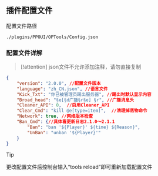 ## 插件配置文件
配置文件路径
```path
./plugins/PPOUI/OPTools/Config.json
```
### 配置文件详解
> [!attention]
> json文件不允许添加注释，请勿直接复制  

```json
{
    "version": "2.0.0", //配置文件版本
    "language": "zh_CN.json", //语言文件
    "Kick_Txt": "你已被管理员踢出服务器", //踢出时默认显示内容
    "Broad_head": "§e[§d广播§r§e] §r", //广播消息头
    "Cleaner_API": 0,  //启用Cleaner_API
    "Clear_Cmd": "kill @e[type=item]",  //清理掉落物命令
    "Network": true, //网络版本检查
    "Ban_Cmd": {//具体看更新日志2.1.0～2.1.1
        "Ban": "ban '${Player}' ${time} ${Reason}",
        "UnBan": "unban '${Player}'"
    }
}
```

> [!tip]
> 更改配置文件后控制台输入“tools reload”即可重新加载配置文件  